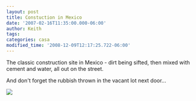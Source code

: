 ```yaml
---
layout: post
title: Constuction in Mexico
date: '2007-02-16T11:35:00.000-06:00'
author: Keith
tags:
categories: casa
modified_time: '2008-12-09T12:17:25.722-06:00'
---
```

The classic construction site in Mexico - dirt being sifted, then mixed
with cement and water, all out on the street.

And don't forget the rubbish thrown in the vacant lot next door...

[![]({{site.baseurl}}/assets/images/IMG_3951.JPG)]({{site.baseurl}}/assets/images/IMG_3951.JPG)

